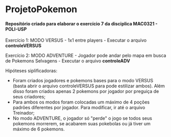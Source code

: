 # ProjetoPokemon
<h4>Reposítório criado para elaborar o exercício 7 da disciplica MAC0321 - POLI-USP</h4>
<p>Exercício 1: MODO VERSUS - 1x1 entre players - Executar o arquivo <strong>controleVERSUS</strong></p>
<p>Exercício 2: MODO ADVENTURE - Jogador pode andar pelo mapa em busca de Pokemons Selvagens - Executar o arquivo <strong>controleADV</strong></p>
<p>
  Hipóteses siplificadoras:
  <ul>
    <li>Foram criados jogadores e pokemons bases para o modo VERSUS (basta abrir o arquivo controleVERSUS para pode estilizar ambos). Além disso foram criados apenas 2 pokemons por jogador por preguiça de seus criadores;</li>
    <li>Para ambos os modos foram colocadas um máximo de 4 poções padrões diferentes por jogador. Para modificar, ir até o arquivo Treinador;</li>
    <li>No modo ADVENTURE, o jogador só "perde" o jogo se todos seus pokemons morrerem, se acabarem suas pokebolas ou já tiver um máximo de 6 pokemons.</li>
</p>
